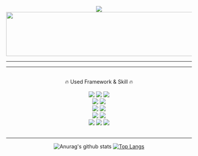 <div align="center">  
<img src="https://capsule-render.vercel.app/api?type=Waving&color=auto&height=300&section=header&text=JinHyeon&fontSize=90" />
</div>
<div align="center"> 

<a href="https://github.com/devxb/gitanimals">
  <img
    src="https://render.gitanimals.org/lines/jjhyeonjj?pet-id=626688151109849498&contribution-view=false"
    width="600"
    height="120"
  />
</a>
  
  
</div> 
<hr> 
<div align="center">

  
  
  
</div>
<hr> 
<br> 
<div align="center">
🔥 Used Framework & Skill 🔥
<br><br>
<img src="https://img.shields.io/badge/HTML-E34F26?style=flat-square&logo=HTML5&logoColor=white"/>
<img src="https://img.shields.io/badge/css-1572B6?style=flat-square&logo=css3&logoColor=white">
<img src="https://img.shields.io/badge/javascript-F7DF1E?style=flat-square&logo=javascript&logoColor=black">  
<br>
<img src="https://img.shields.io/badge/JAVA-007396?style=flat-square&logo=java&logoColor=white">  
<img src="https://img.shields.io/badge/Python-0067a3?style=flat-square&logo=python&logoColor=white">
<br>
<img src="https://img.shields.io/badge/Spring-6DB33F?style=flat-square&logo=Spring&logoColor=white">
<img src="https://img.shields.io/badge/Node.js-339933?style=flat-square&amp;logo=Node.js&amp;logoColor=white">
<br>
<img src="https://img.shields.io/badge/jquery-0769AD?style=flat-square&logo=jquery&logoColor=white">
<img src="https://img.shields.io/badge/React-61DAFB?style=flat-square&amp;logo=React&amp;logoColor=black">
<br>
<img src="https://img.shields.io/badge/oracle-F80000?style=flat-square&logo=oracle&logoColor=white"> 
<img src="https://img.shields.io/badge/MySQL-4479A1?style=flat-square&logo=MySQL&logoColor=white"/> 
<img src="https://img.shields.io/badge/PostgreSQL-4169E1?style=flat-square&logo=PostgreSQL&logoColor=white"> 
</div><br>
<hr> 
<div align="center">
  
![Anurag's github stats](https://github-readme-stats.vercel.app/api?username=jjhyeonjj&show_icons=true&theme=radical) 
[![Top Langs](https://github-readme-stats.vercel.app/api/top-langs/?username=jjhyeonjj&layout=compact&theme=dracula)](https://github.com/jjhyeonjj)

  </div>
<!--
**jjhyeonjj/jjhyeonjj** is a ✨ _special_ ✨ repository because its `README.md` (this file) appears on your GitHub profile.

Here are some ideas to get you started:

- 🔭 I’m currently working on ...
- 🌱 I’m currently learning ...
- 👯 I’m looking to collaborate on ...
- 🤔 I’m looking for help with ...
- 💬 Ask me about ...
- 📫 How to reach me: ...
- 😄 Pronouns: ...
- ⚡ Fun fact: ...
-->
